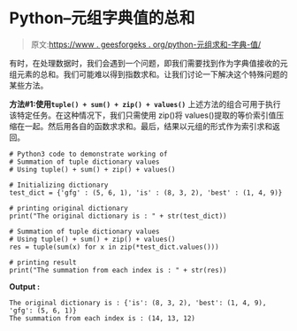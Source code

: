 # Python–元组字典值的总和

> 原文:[https://www . geesforgeks . org/python-元组求和-字典-值/](https://www.geeksforgeeks.org/python-summation-of-tuple-dictionary-values/)

有时，在处理数据时，我们会遇到一个问题，即我们需要找到作为字典值接收的元组元素的总和。我们可能难以得到指数求和。让我们讨论一下解决这个特殊问题的某些方法。

**方法#1:使用`tuple() + sum() + zip() + values()`**
上述方法的组合可用于执行该特定任务。在这种情况下，我们只需使用 zip()将 values()提取的等价索引值压缩在一起。然后用各自的函数求求和。最后，结果以元组的形式作为索引求和返回。

```
# Python3 code to demonstrate working of
# Summation of tuple dictionary values
# Using tuple() + sum() + zip() + values()

# Initializing dictionary
test_dict = {'gfg' : (5, 6, 1), 'is' : (8, 3, 2), 'best' : (1, 4, 9)}

# printing original dictionary
print("The original dictionary is : " + str(test_dict))

# Summation of tuple dictionary values
# Using tuple() + sum() + zip() + values()
res = tuple(sum(x) for x in zip(*test_dict.values()))

# printing result
print("The summation from each index is : " + str(res))
```

**Output :**

```
The original dictionary is : {'is': (8, 3, 2), 'best': (1, 4, 9), 'gfg': (5, 6, 1)}
The summation from each index is : (14, 13, 12)

```